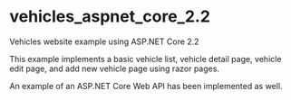 # vehicles_aspnet_core_2.2
Vehicles website example using ASP.NET Core 2.2

This example implements a basic vehicle list, vehicle detail page, vehicle edit page, and add new vehicle page using razor pages. 

An example of an ASP.NET Core Web API has been implemented as well.
